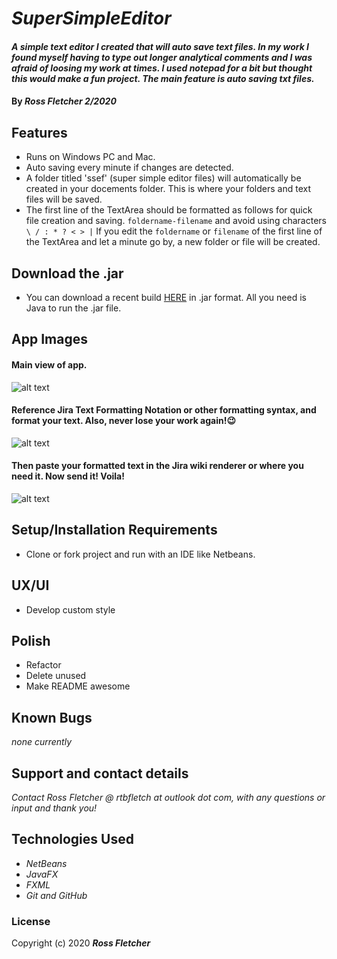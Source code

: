 # _SuperSimpleEditor_

#### _A simple text editor I created that will auto save text files. In my work I found myself having to type out longer analytical comments and I was afraid of loosing my work at times. I used notepad for a bit but thought this would make a fun project. The main feature is auto saving txt files._

#### By _**Ross Fletcher 2/2020**_

## Features
  * Runs on Windows PC and Mac.
  * Auto saving every minute if changes are detected.
  * A folder titled 'ssef' (super simple editor files) will automatically be created in your docements folder. This is where your folders and text files will be saved.
  * The first line of the TextArea should be formatted as follows for quick file creation and saving. `foldername-filename` and avoid using characters `\ / : * ? < > |` If you edit the `foldername` or `filename` of the first line of the TextArea and let a minute go by, a new folder or file will be created.

## Download the .jar
  * You can download a recent build [HERE](https://1drv.ms/u/s!AneM9LVKuaTEmb1rtqqml3P6LSKskA?e=mIFhXj) in .jar format. All you need is Java to run the .jar file.

## App Images

#### Main view of app.

![alt text](https://github.com/rossfletcher19/simpleTextEditor/blob/master/src/simpletexteditor/resources/appShot1.gif "Main View of App")

#### Reference Jira Text Formatting Notation or other formatting syntax, and format your text. Also, never lose your work again!:wink:

![alt text](https://github.com/rossfletcher19/simpleTextEditor/blob/master/src/simpletexteditor/resources/appShot2.gif "Reference Jira Text Formatting Notation or other formatting syntax")

#### Then paste your formatted text in the Jira wiki renderer or where you need it. Now send it! Voila!

![alt text](https://github.com/rossfletcher19/simpleTextEditor/blob/master/src/simpletexteditor/resources/appShot3.gif "Then paste your formatted text in the Jira wiki renderer or where you need it. Now send it!")


  
## Setup/Installation Requirements
  * Clone or fork project and run with an IDE like Netbeans.


## UX/UI
  * Develop custom style

## Polish
  * Refactor
  * Delete unused
  * Make README awesome

## Known Bugs

_none currently_

## Support and contact details

_Contact Ross Fletcher @ rtbfletch at outlook dot com, with any questions or input and thank you!_

## Technologies Used

* _NetBeans_
* _JavaFX_
* _FXML_
* _Git and GitHub_

### License

Copyright (c) 2020 **_Ross Fletcher_**
